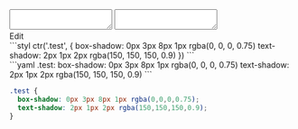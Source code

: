 <div data-size="100" data-example="multiple-values-A" class="code-cont">
    <div class="code">
        <div class="code-wrap">
            <textarea id="stylus"></textarea>
            <textarea id="css"></textarea>
            <div class="edit-code">
                <span>Edit</span>
            </div>
        </div>
    </div>
</div>


<div data-size="100" data-examples="stylus"></div>
```styl
ctr('.test', {
  box-shadow: 0px 3px 8px 1px rgba(0, 0, 0, 0.75)
  text-shadow: 2px 1px 2px rgba(150, 150, 150, 0.9)
})
```

<div data-size="100" data-examples="yaml"></div>
```yaml
.test:
  box-shadow: 0px 3px 8px 1px rgba(0, 0, 0, 0.75)
  text-shadow: 2px 1px 2px rgba(150, 150, 150, 0.9)
```

```css
.test {
  box-shadow: 0px 3px 8px 1px rgba(0,0,0,0.75);
  text-shadow: 2px 1px 2px rgba(150,150,150,0.9);
}
```
<div class="cf"></div>
